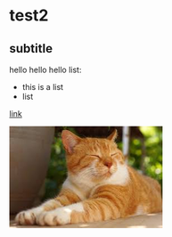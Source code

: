 # test2
## subtitle

hello hello hello
list:
- this is a list
- list

[link](google.com)

![cat](download.jpg)


 <script src="processing.min.js"></script>
 <canvas data-processing-sources="keplers_laws_2.pde"></canvas>
